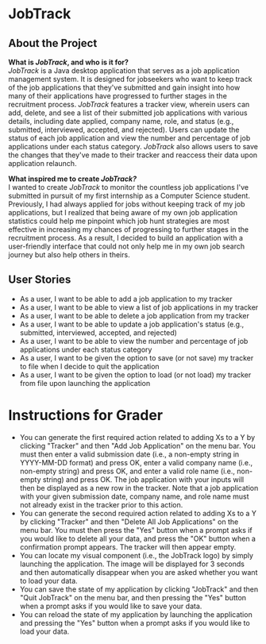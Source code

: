 # JobTrack

## About the Project
**What is *JobTrack*, and who is it for?**  
*JobTrack* is a Java desktop application that serves as a job application management system. It is designed for jobseekers who want to keep track of the job applications that they've submitted and gain insight into how many of their applications have progressed to further stages in the recruitment process. *JobTrack* features a tracker view, wherein users can add, delete, and see a list of their submitted job applications with various details, including date applied, company name, role, and status (e.g., submitted, interviewed, accepted, and rejected). Users can update the status of each job application and view the number and percentage of job applications under each status category. *JobTrack* also allows users to save the changes that they've made to their tracker and reaccess their data upon application relaunch.

**What inspired me to create *JobTrack?***  
I wanted to create *JobTrack* to monitor the countless job applications I've submitted in pursuit of my first internship as a Computer Science student. Previously, I had always applied for jobs without keeping track of my job applications, but I realized that being aware of my own job application statistics could help me pinpoint which job hunt strategies are most effective in increasing my chances of progressing to further stages in the recruitment process. As a result, I decided to build an application with a user-friendly interface that could not only help me in my own job search journey but also help others in theirs.

## User Stories
- As a user, I want to be able to add a job application to my tracker
- As a user, I want to be able to view a list of job applications in my tracker
- As a user, I want to be able to delete a job application from my tracker
- As a user, I want to be able to update a job application's status (e.g., submitted, interviewed, accepted, and rejected)
- As a user, I want to be able to view the number and percentage of job applications under each status category
- As a user, I want to be given the option to save (or not save) my tracker to file when I decide to quit the application
- As a user, I want to be given the option to load (or not load) my tracker from file upon launching the application

# Instructions for Grader

- You can generate the first required action related to adding Xs to a Y by clicking "Tracker" and then "Add Job Application" on the menu bar. You must then enter a valid submission date (i.e., a non-empty string in YYYY-MM-DD format) and press OK, enter a valid company name (i.e., non-empty string) and press OK, and enter a valid role name (i.e., non-empty string) and press OK. The job application with your inputs will then be displayed as a new row in the tracker. Note that a job application with your given submission date, company name, and role name must not already exist in the tracker prior to this action.
- You can generate the second required action related to adding Xs to a Y by clicking "Tracker" and then "Delete All Job Applications" on the menu bar. You must then press the "Yes" button when a prompt asks if you would like to delete all your data, and press the "OK" button when a confirmation prompt appears. The tracker will then appear empty.
- You can locate my visual component (i.e., the JobTrack logo) by simply launching the application. The image will be displayed for 3 seconds and then automatically disappear when you are asked whether you want to load your data.
- You can save the state of my application by clicking "JobTrack" and then "Quit JobTrack" on the menu bar, and then pressing the "Yes" button when a prompt asks if you would like to save your data.
- You can reload the state of my application by launching the application and pressing the "Yes" button when a prompt asks if you would like to load your data.
